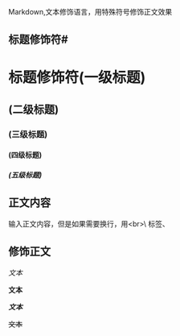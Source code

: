 Markdown,文本修饰语言，用特殊符号修饰正文效果<br>


## 标题修饰符\#

# 标题修饰符(一级标题)
## (二级标题)
### (三级标题)
#### (四级标题)
##### (五级标题)


## 正文内容

 输入正文内容，但是如果需要换行，用\<br>\ 标签、

## 修饰正文

 *文本*

 **文本**

 ***文本***

 ~~文本~~

